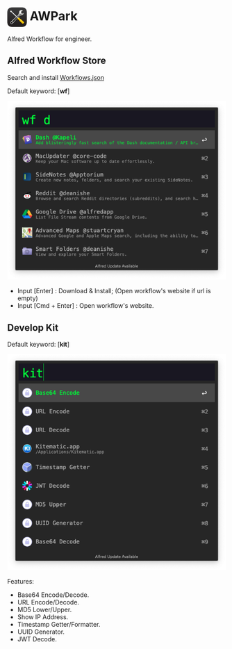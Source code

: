 # <img src='docs/icon.png' width='45' align='center' alt='icon'> AWPark
Alfred Workflow for engineer.

## Alfred Workflow Store
Search and install [Workflows.json](/static/workflows.json)

Default keyword: [**wf**]

![workflows store](docs/alfred-workflow-store.png)

* Input [Enter] : Download & Install; (Open workflow's website if url is empty)
* Input [Cmd + Enter] : Open workflow's website.

## Develop Kit
Default keyword: [**kit**]

![develop kit](docs/alfred-workflow-kit.png)

Features:

* Base64 Encode/Decode.
* URL Encode/Decode.
* MD5 Lower/Upper.
* Show IP Address.
* Timestamp Getter/Formatter.
* UUID Generator.
* JWT Decode.